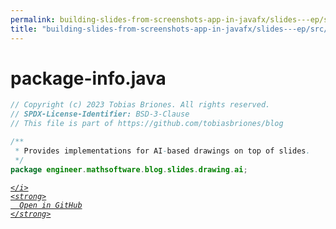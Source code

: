 ```yaml
---
permalink: building-slides-from-screenshots-app-in-javafx/slides---ep/src/main/java/engineer/mathsoftware/blog/slides/drawing/ai/package-info.java.html
title: "building-slides-from-screenshots-app-in-javafx/slides---ep/src/main/java/engineer/mathsoftware/blog/slides/drawing/ai/package-info.java"
---
```


# package-info.java
```java
// Copyright (c) 2023 Tobias Briones. All rights reserved.
// SPDX-License-Identifier: BSD-3-Clause
// This file is part of https://github.com/tobiasbriones/blog

/**
 * Provides implementations for AI-based drawings on top of slides.
 */
package engineer.mathsoftware.blog.slides.drawing.ai;

```
<div class="social open-gh-btn my-4">
  <a class="btn btn-github" href="https://github.com/tobiasbriones/blog/tree/main/swe/dev/java/javafx/drawing/productivity/building-slides-from-screenshots-app-in-javafx/slides---ep/src/main/java/engineer/mathsoftware/blog/slides/drawing/ai/package-info.java" target="_blank">
    <i class="fab fa-github">
      
    </i>
    <strong>
      Open in GitHub
    </strong>
  </a>
</div>